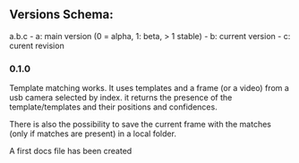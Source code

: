 
## Versions Schema:
a.b.c 
    - a: main version (0 = alpha, 1: beta, > 1 stable)
    - b: current version
    - c: curent revision


### 0.1.0
Template matching works. It uses templates and a frame (or a video) from a usb camera selected by index.
it returns the presence of the template/templates and their positions and confidences.

There is also the possibility to save the current frame with the matches (only if matches are present) in a local folder.

A first docs file has been created